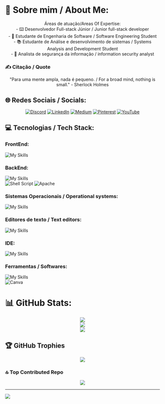 # 💫 Sobre mim / About Me:
<div align="center">
Áreas de atuação/Areas Of Expertise: <br>- ⌨️ Desenvolvedor Full-stack Júnior / Junior full-stack developer<br>- 📂 Estudante de Engenharia de Software / Software Engineering Student<br>- 📚 Estudante de Análise e desenvolvimento de sistemas / Systems Analysis and Development Student<br>- 🔐 Analista de segurança da informação / information security analyst
</div>

### ✍️ Citação / Quote
<div align="center">

  "Para uma mente ampla, nada é pequeno. / For a broad mind, nothing is small." - Sherlock Holmes


</div>

## 🌐 Redes Sociais / Socials:
<div align="center">
  
[![Discord](https://img.shields.io/badge/Discord-%237289DA.svg?logo=discord&logoColor=white)](https://discord.gg/theuseng) [![LinkedIn](https://img.shields.io/badge/LinkedIn-%230077B5.svg?logo=linkedin&logoColor=white)](https://linkedin.com/in/[theuseng](https://www.linkedin.com/in/theuseng)) [![Medium](https://img.shields.io/badge/Medium-12100E?logo=medium&logoColor=white)](https://medium.com/@theuseng) [![Pinterest](https://img.shields.io/badge/Pinterest-%23E60023.svg?logo=Pinterest&logoColor=white)](https://pinterest.com/theuseng) [![YouTube](https://img.shields.io/badge/YouTube-%23FF0000.svg?logo=YouTube&logoColor=white)](https://youtube.com/@theuseng) 

</div>

## 💻 Tecnologias / Tech Stack:

### FrontEnd:
![My Skills](https://skillicons.dev/icons?i=html,css,bootstrap,javascript,jquery&perline=8)

### BackEnd:
![My Skills](https://skillicons.dev/icons?i=c,py,postgres,php,laravel&perline=8) <br/>
![Shell Script](https://img.shields.io/badge/shell_script-%23121011.svg?style=for-the-badge&logo=gnu-bash&logoColor=white) ![Apache](https://img.shields.io/badge/apache-%23D42029.svg?style=for-the-badge&logo=apache&logoColor=white)

### Sistemas Operacionais / Operational systems:
![My Skills](https://skillicons.dev/icons?i=linux,windows&perline=2)

</div>

### Editores de texto / Text editors:
![My Skills](https://skillicons.dev/icons?i=vscode,sublime&perline=2)

### IDE:
![My Skills](https://skillicons.dev/icons?i=visualstudio,pycharm&perline=2)

### Ferramentas / Softwares:
![My Skills](https://skillicons.dev/icons?i=figma,git,github,nodejs&perline=4)<br>
![Canva](https://img.shields.io/badge/Canva-%2300C4CC.svg?style=for-the-badge&logo=Canva&logoColor=white)

# 📊 GitHub Stats:
<div align="center">

![](https://github-readme-stats.vercel.app/api?username=Theuseng&theme=dark&hide_border=false&include_all_commits=false&count_private=false)<br/>
![](https://github-readme-streak-stats.herokuapp.com/?user=Theuseng&theme=dark&hide_border=false)<br/>
![](https://github-readme-stats.vercel.app/api/top-langs/?username=Theuseng&theme=dark&hide_border=false&include_all_commits=false&count_private=false&layout=compact)

</div>

## 🏆 GitHub Trophies
<div align="center">

![](https://github-profile-trophy.vercel.app/?username=Theuseng&theme=radical&no-frame=false&no-bg=false&margin-w=4)

</div>

### 🔝 Top Contributed Repo
<div align="center">
  
![](https://github-contributor-stats.vercel.app/api?username=Theuseng&limit=5&theme=dark&combine_all_yearly_contributions=true)

</div>

---
[![](https://visitcount.itsvg.in/api?id=Theuseng&icon=1&color=0)](https://visitcount.itsvg.in)

<!-- Proudly created with GPRM ( https://gprm.itsvg.in ) -->

